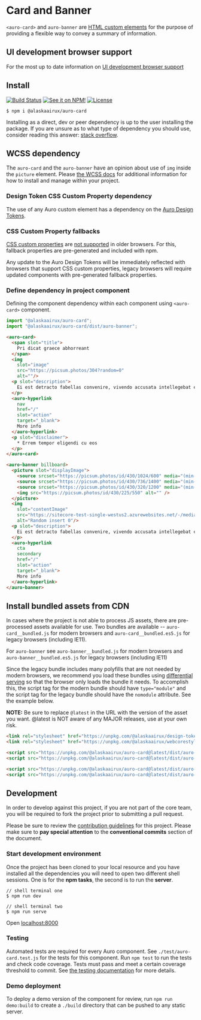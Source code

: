 # Card and Banner

`<auro-card>` and `auro-banner` are [HTML custom elements](https://developer.mozilla.org/en-US/docs/Web/Web_Components/Using_custom_elements)
for the purpose of providing a flexible way to convey a summary of information.

## UI development browser support

For the most up to date information on [UI development browser support](https://auro.alaskaair.com/support/browsersSupport)

## Install

[![Build Status](https://img.shields.io/github/workflow/status/AlaskaAirlines/auro-card/Test%20and%20publish?branch=master&style=for-the-badge)](https://github.com/AlaskaAirlines/auro-card/actions?query=workflow%3A%22test+and+publish%22)
[![See it on NPM!](https://img.shields.io/npm/v/@alaskaairux/auro-card?style=for-the-badge&color=orange)](https://www.npmjs.com/package/@alaskaairux/auro-card)
[![License](https://img.shields.io/npm/l/@alaskaairux/auro-card?color=blue&style=for-the-badge)](https://www.apache.org/licenses/LICENSE-2.0)

```shell
$ npm i @alaskaairux/auro-card
```

Installing as a direct, dev or peer dependency is up to the user installing the package. If you are unsure as to what
type of dependency you should use, consider reading this answer:
[stack overflow](https://stackoverflow.com/questions/18875674/whats-the-difference-between-dependencies-devdependencies-and-peerdependencies).

## WCSS dependency

The `auro-card` and the `auro-banner` have an opinion about use of `img` inside the `picture` element. Please [the WCSS docs](https://alaskaairlines.github.io/WebCoreStyleSheets/#core-css-#{$sym}#{$prefix}picture#{$scope}) for additional information for how to install and manage within your project.

### Design Token CSS Custom Property dependency

The use of any Auro custom element has a dependency on the [Auro Design Tokens](https://auro.alaskaair.com/getting-started/developers/design-tokens).

### CSS Custom Property fallbacks

[CSS custom properties](https://developer.mozilla.org/en-US/docs/Web/CSS/Using_CSS_custom_properties) are
[not supported](https://auro.alaskaair.com/support/custom-properties) in older browsers. For this, fallback properties
are pre-generated and included with npm.

Any update to the Auro Design Tokens will be immediately reflected with browsers that support CSS custom properties,
legacy browsers will require updated components with pre-generated fallback properties.

### Define dependency in project component

Defining the component dependency within each component using `<auro-card>` component.

```javascript
import "@alaskaairux/auro-card";
import "@alaskaairux/auro-card/dist/auro-banner";
```

```html
<auro-card>
  <span slot="title">
    Pri dicat graece abhorreant
  </span>
  <img
    slot="image"
    src="https://picsum.photos/304?random=0"
    alt=""/>
  <p slot="description">
    Ei est detracto fabellas convenire, vivendo accusata intellegebat ex mei. Pri dicat graece abhorreant ut, sea ei vidit omnes, errem tempor eligendi cu eos.
  </p>
  <auro-hyperlink
    nav
    href="/"
    slot="action"
    target="_blank">
    More info
  </auro-hyperlink>
  <p slot="disclaimer">
    * Errem tempor eligendi cu eos
  </p>
</auro-card>
```

```html
<auro-banner billboard>
  <picture slot="displayImage">
    <source srcset="https://picsum.photos/id/430/1024/600" media="(min-width: 736px)">
    <source srcset="https://picsum.photos/id/430/736/1400" media="(min-width: 375px)">
    <source srcset="https://picsum.photos/id/430/320/1200" media="(min-width: 320px)">
    <img src="https://picsum.photos/id/430/225/550" alt="" />
  </picture>
  <img
    slot="contentImage"
    src="https://sitecore-test-single-westus2.azurewebsites.net/-/media/Images/pages/examples/oneworld-travel-bright-Horizontal-300.png"
    alt="Random insert 0"/>
  <p slot="description">
    Ei est detracto fabellas convenire, vivendo accusata intellegebat ex mei. Pri dicat graece abhorreant ut, sea ei vidit omnes, errem tempor eligendi cu eos.
  </p>
  <auro-hyperlink
    cta
    secondary
    href="/"
    slot="action"
    target="_blank">
    More info
  </auro-hyperlink>
</auro-banner>
```

## Install bundled assets from CDN

In cases where the project is not able to process JS assets, there are pre-processed assets available for use.
Two bundles are available -- `auro-card__bundled.js` for modern browsers and `auro-card__bundled.es5.js` for legacy
browsers (including IE11).

For `auro-banner` see `auro-banner__bundled.js` for modern browsers and `auro-banner__bundled.es5.js` for legacy
browsers (including IE11)

Since the legacy bundle includes many polyfills that are not needed by modern browsers, we recommend you load these
bundles using [differential serving](https://philipwalton.com/articles/deploying-es2015-code-in-production-today/) so
that the browser only loads the bundle it needs. To accomplish this, the script tag for the modern bundle should have
`type="module"` and the script tag for the legacy bundle should have the `nomodule` attribute. See the example below.

**NOTE:** Be sure to replace `@latest` in the URL with the version of the asset you want. @latest is NOT aware of any
MAJOR releases, use at your own risk.

```html
<link rel="stylesheet" href="https://unpkg.com/@alaskaairux/design-tokens@latest/dist/tokens/CSSCustomProperties.css" />
<link rel="stylesheet" href="https://unpkg.com/@alaskaairux/webcorestylesheets@latest/dist/bundled/essentials.css" />

<script src="https://unpkg.com/@alaskaairux/auro-card@latest/dist/auro-card__bundled.js" type="module"></script>
<script src="https://unpkg.com/@alaskaairux/auro-card@latest/dist/auro-card__bundled.es5.js" nomodule></script>

<script src="https://unpkg.com/@alaskaairux/auro-card@latest/dist/auro-banner__bundled.js" type="module"></script>
<script src="https://unpkg.com/@alaskaairux/auro-card@latest/dist/auro-banner__bundled.es5.js" nomodule></script>
```

## Development

In order to develop against this project, if you are not part of the core team, you will be required to fork the project
prior to submitting a pull request.

Please be sure to review the [contribution guidelines](https://auro.alaskaair.com/getting-started/developers/contributing)
for this project. Please make sure to **pay special attention** to the **conventional commits** section of the document.

### Start development environment

Once the project has been cloned to your local resource and you have installed all the dependencies you will need to
open two different shell sessions. One is for the **npm tasks**, the second is to run the **server**.

```shell
// shell terminal one
$ npm run dev

// shell terminal two
$ npm run serve
```

Open [localhost:8000](http://localhost:8000/)

### Testing

Automated tests are required for every Auro component. See `./test/auro-card.test.js` for the tests for this component.
Run `npm test` to run the tests and check code coverage. Tests must pass and meet a certain coverage threshold to
commit. See [the testing documentation](https://auro.alaskaair.com/support/tests) for more details.

### Demo deployment

To deploy a demo version of the component for review, run `npm run demo:build` to create a `./build` directory that can
be pushed to any static server.

